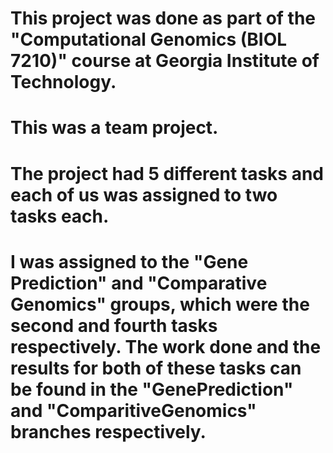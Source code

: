 # This project was done as part of the "Computational Genomics (BIOL 7210)" course at Georgia Institute of Technology. 
# This was a team project. 
# The project had 5 different tasks and each of us was assigned to two tasks each. 
# I was assigned to the "Gene Prediction" and "Comparative Genomics" groups, which were the second and fourth tasks respectively. The work done and the results for both of these tasks can be found in the "GenePrediction" and "ComparitiveGenomics" branches respectively.
